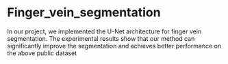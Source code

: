 # Finger_vein_segmentation

In our project, we implemented the U-Net architecture for finger vein segmentation. The experimental results show that our method can significantly improve the segmentation and achieves better performance on the above public dataset

